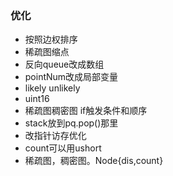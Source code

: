 ### 优化
- 按照边权排序
- 稀疏图缩点
- 反向queue改成数组
- pointNum改成局部变量
- likely unlikely
- uint16
- 稀疏图稠密图 if触发条件和顺序
- stack放到pq.pop()那里
- 改指针访存优化
- count可以用ushort
- 稀疏图，稠密图。Node{dis,count}